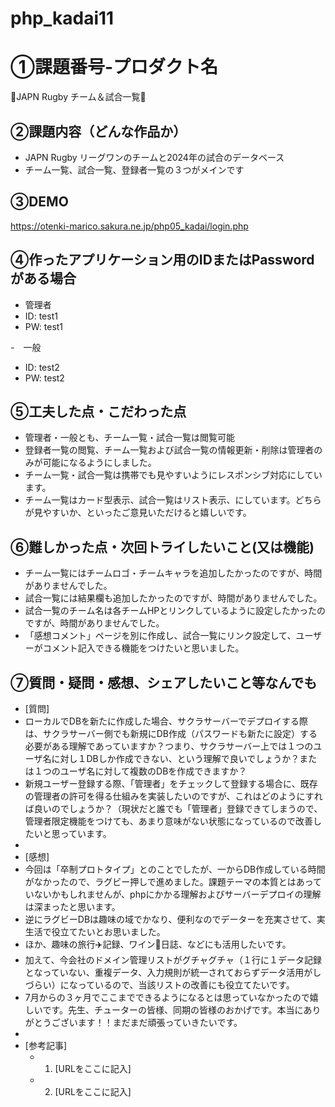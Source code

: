# php_kadai11
# ①課題番号-プロダクト名

🏉JAPN Rugby チーム＆試合一覧🏉

## ②課題内容（どんな作品か）

- JAPN Rugby リーグワンのチームと2024年の試合のデータベース
- チーム一覧、試合一覧、登録者一覧の３つがメインです

## ③DEMO

https://otenki-marico.sakura.ne.jp/php05_kadai/login.php

## ④作ったアプリケーション用のIDまたはPasswordがある場合

- 管理者
- ID: test1
- PW: test1

-　一般
- ID: test2
- PW: test2
  
## ⑤工夫した点・こだわった点

- 管理者・一般とも、チーム一覧・試合一覧は閲覧可能
- 登録者一覧の閲覧、チーム一覧および試合一覧の情報更新・削除は管理者のみが可能になるようにしました。
- チーム一覧・試合一覧は携帯でも見やすいようにレスポンシブ対応にしています。
- チーム一覧はカード型表示、試合一覧はリスト表示、にしています。どちらが見やすいか、といったご意見いただけると嬉しいです。

## ⑥難しかった点・次回トライしたいこと(又は機能)

- チーム一覧にはチームロゴ・チームキャラを追加したかったのですが、時間がありませんでした。
- 試合一覧には結果欄も追加したかったのですが、時間がありませんでした。
- 試合一覧のチーム名は各チームHPとリンクしているように設定したかったのですが、時間がありませんでした。
- 「感想コメント」ページを別に作成し、試合一覧にリンク設定して、ユーザーがコメント記入できる機能をつけたいと思いました。 

## ⑦質問・疑問・感想、シェアしたいこと等なんでも

- [質問]
- ローカルでDBを新たに作成した場合、サクラサーバーでデプロイする際は、サクラサーバー側でも新規にDB作成（パスワードも新たに設定）する必要がある理解であっていますか？つまり、サクラサーバー上では１つのユーザ名に対し１DBしか作成できない、という理解で良いでしょうか？または１つのユーザ名に対して複数のDBを作成できますか？
- 新規ユーザー登録する際、「管理者」をチェックして登録する場合に、既存の管理者の許可を得る仕組みを実装したいのですが、これはどのようにすれば良いのでしょうか？（現状だと誰でも「管理者」登録できてしまうので、管理者限定機能をつけても、あまり意味がない状態になっているので改善したいと思っています。
- 
- [感想]
- 今回は「卒制プロトタイプ」とのことでしたが、一からDB作成している時間がなかったので、ラグビー押しで進めました。課題テーマの本質とはあっていないかもしれませんが、phpにかかる理解およびサーバーデプロイの理解は深まったと思います。
- 逆にラグビーDBは趣味の域でかなり、便利なのでデーターを充実させて、実生活で役立てたいとお思いました。
- ほか、趣味の旅行✈️記録、ワイン🍷日誌、などにも活用したいです。
- 加えて、今会社のドメイン管理リストがグチャグチャ（１行に１データ記録となっていない、重複データ、入力規則が統一されておらずデータ活用がしづらい）になっているので、当該リストの改善にも役立てたいです。
- 7月からの３ヶ月でここまでできるようになるとは思っていなかったので嬉しいです。先生、チューターの皆様、同期の皆様のおかげです。本当にありがとうございます！！まだまだ頑張っていきたいです。
- 
- [参考記事]
  - 1. [URLをここに記入]
  - 2. [URLをここに記入]
